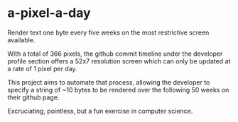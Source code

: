 a-pixel-a-day
=============

Render text one byte every five weeks on the most restrictive screen available. 

With a total of 366 pixels, the github commit timeline under the developer profile section offers a 52x7 resolution screen which can only be updated at a rate of 1 pixel per day.

This project aims to automate that process, allowing the developer to specify a string of ~10 bytes to be rendered over the following 50 weeks on their github page.

Excruciating, pointless, but a fun exercise in computer science.
